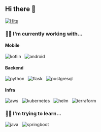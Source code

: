 ## Hi there 👋
[![Hits](https://hits.seeyoufarm.com/api/count/incr/badge.svg?url=https%3A%2F%2Fgithub.com%2Fwisemuji&count_bg=%23FFABB8&title_bg=%23555555&icon=&icon_color=%23F9C7C7&title=hits&edge_flat=false)](https://hits.seeyoufarm.com)

### 💃🏻 I'm currently working with...
#### Mobile
![kotlin](https://img.shields.io/badge/kotlin-0095D5?style=for-the-badge&logo=kotlin&logoColor=white) &nbsp;
![android](https://img.shields.io/badge/android-3DDC84?style=for-the-badge&logo=android&logoColor=white)
#### Backend
![python](https://img.shields.io/badge/python-3766AB?style=for-the-badge&logo=python&logoColor=white) &nbsp;
![flask](https://img.shields.io/badge/flask-000000?style=for-the-badge&logo=flask&logoColor=white) &nbsp;
![postgresql](https://img.shields.io/badge/postgresql-316192?style=for-the-badge&logo=postgresql&logoColor=white) &nbsp;
#### Infra
![aws](https://img.shields.io/badge/aws-333664?style=for-the-badge&logo=amazon-aws&logoColor=white) &nbsp;
![kubernetes](https://img.shields.io/badge/kubernetes-3069DE?style=for-the-badge&logo=kubernetes&logoColor=white) &nbsp;
![helm](https://img.shields.io/badge/helm-3DDC84?style=for-the-badge&logo=helm&logoColor=white) &nbsp;
![terraform](https://img.shields.io/badge/terraform-5F43E9?style=for-the-badge&logo=terraform&logoColor=white)

### 🏃‍♀️ I'm trying to learn...
![java](https://img.shields.io/badge/java-ED8B00?style=for-the-badge&logo=java&logoColor=white) &nbsp;
![springboot](https://img.shields.io/badge/springboot-6DB33F?style=for-the-badge&logo=spring&logoColor=white)
